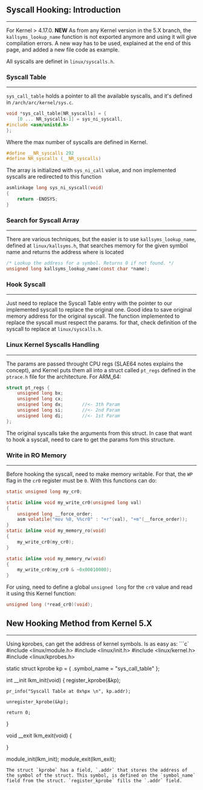 ## Syscall Hooking: Introduction
---
For Kernel > 4.17.0. **NEW** As from any Kernel version in the 5.X branch, the `kallsyms_lookup_name` function is not exported anymore and using it will give compilation errors. A new way has to be used, explained at the end of this page, and added a new file code as example.

All syscalls are definet in `linux/syscalls.h`.

### Syscall Table
---
`sys_call_table` holds a pointer to all the available syscalls, and it's defined in `/arch/arc/kernel/sys.c`. 
```c 
void *sys_call_table[NR_syscalls] = {
	[0 ... NR_syscalls-1] = sys_ni_syscall,
#include <asm/unistd.h>
};
```
Where the max number of syscalls are defined in Kernel.
```c
#define __NR_syscalls 292
#define NR_syscalls (__NR_syscalls)
```
The array is initialized with `sys_ni_call` value, and non implemented syscalls are redirected to this function
```c 
asmlinkage long sys_ni_syscall(void)
{
	return -ENOSYS;
}
```
### Search for Syscall Array
---
There are various techniques, but the easier is to use `kallsyms_lookup_name`, defined at `linux/kallsyms.h`, that searches memory for the given symbol name and returns the address where is located
```c
/* Lookup the address for a symbol. Returns 0 if not found. */
unsigned long kallsyms_lookup_name(const char *name);
```
### Hook Syscall
--- 
Just need to replace the Syscall Table entry with the pointer to our implemented syscall to replace the original one. Good idea to save original memory address for the original syscall. 
The function implemented to replace the syscall must respect the params. for that, check definition of the syscall to replace at `linux/syscalls.h`.

### Linux Kernel Syscalls Handling
---
The params are passed throught CPU regs (SLAE64 notes explains the concept), and Kernel puts them all into a struct called `pt_regs` defined in the `ptrace.h` file for the architecture. For ARM_64:

```c
struct pt_regs {
    unsigned long bx;
    unsigned long cx;
    unsigned long dx;		//<- 3th Param
    unsigned long si;		//<- 2nd Param
    unsigned long di;		//<- 1st Param
};
```
The original syscalls take the arguments from this struct. In case that want to hook a syscall, need to care to get the params fom this structure.

### Write in RO Memory
---
Before hooking the syscall, need to make memory writable. For that, the `WP` flag in the `cr0` register must be `0`. With this functions can do:
```c
static unsigned long my_cr0;

static inline void my_write_cr0(unsigned long val)
{
    unsigned long __force_order;
    asm volatile("mov %0, %%cr0" : "+r"(val), "+m"(__force_order));
}
static inline void my_memory_ro(void)
{
    my_write_cr0(my_cr0);
}

static inline void my_memory_rw(void)
{
    my_write_cr0(my_cr0 & ~0x00010000);
}
```
For using, need to define a global `unsigned long` for the `cr0` value and read it using this Kernel function:
```c
unsigned long (*read_cr0)(void);
```
## New Hooking Method from Kernel 5.X
---
Using kprobes, can get the address of kernel symbols. Is as easy as:
```c`
#include <linux/module.h>
#include <linux/init.h>
#include <linux/kernel.h>
#include <linux/kprobes.h>

static struct kprobe kp = {
    .symbol_name = "sys_call_table"
};

int __init lkm_init(void) {
    register_kprobe(&kp);

    pr_info("Syscall Table at 0x%px \n", kp.addr);

    unregister_kprobe(&kp);
    
	return 0;
}

void __exit lkm_exit(void) {
    
}

module_init(lkm_init);
module_exit(lkm_exit);
```
The struct `kprobe` has a field, `.addr` that stores the address of the symbol of the struct. This symbol, is defined on the `symbol_name` field from the struct. `register_kprobe` fills the `.addr` field.